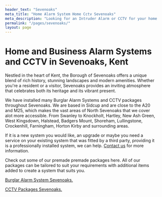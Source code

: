 ```yaml
---
header_text: "Sevenoaks"
meta_title: "Home Alarm System Home Cctv Sevenoaks"
meta_description: "Looking for an Intruder Alarm or CCTV for your home or business? Alarm Battery. Bexley, Dartford, Orpington, Bromley, Sevenoaks, Greenwich. Tel 020 8302 4065."
permalink: "/pages/sevenoaks/"
layout: page
---
```


# Home and Business Alarm Systems and CCTV in Sevenoaks, Kent 

Nestled in the heart of Kent, the Borough of Sevenoaks offers a unique blend of rich history, stunning landscapes and modern amenities. Whether you\'re a resident or a visitor, Sevenoaks provides an inviting atmosphere that celebrates both its heritage and its vibrant present.

We have installed many Burglar Alarm Systems and CCTV packages throughout Sevenoaks. We are based in Sidcup and are close to the A20 and M25, which makes the vast areas of North Sevenoaks that we cover alot more accessible. From Swanley to Knockholt, Hartley, New Ash Green, West Kingsdown, Halstead, Badgers Mount, Shoreham, Lullingstone, Crockenhill, Farningham, Horton Kirby and surrounding areas.

If it is a new system you would like, an upgrade or maybe you need a service on your existing system that was fitted by a third party, providing it is a professionally installed system, we can help. [Contact us](/contact/) for more information.

Check out some of our premade premade packages here. All of our packages can be tailored to suit your requirements with additional items added to create a system that suits you.

[Burglar Alarm System Sevenoaks.](/categories/burglar-alarms/)

[CCTV Packages Sevenoaks.](/categories/cctv/)